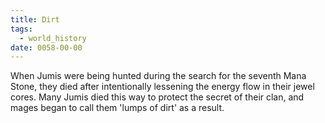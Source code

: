 ```yaml
---
title: Dirt
tags:
  - world_history
date: 0058-00-00
---
```

When Jumis were being hunted during the search for the seventh Mana Stone, they died after intentionally lessening the energy flow in their jewel cores. Many Jumis died this way to protect the secret of their clan, and mages began to call them 'lumps of dirt' as a result.